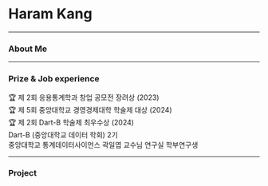 # Haram Kang

---

### About Me


---
### Prize & Job experience  
🏆 제 2회 응용통계학과 창업 공모전 장려상 (2023)  
🏆 제 5회 중앙대학교 경영경제대학 학술제 대상 (2024)   
🏆 제 2회 Dart-B 학술제 최우수상 (2024)   
Dart-B (중앙대학교 데이터 학회) 2기   
중앙대학교 통계데이터사이언스 곽일엽 교수님 연구실 학부연구생  

---
### Project


<!--
**haaraamk/haaraamk** is a ✨ _special_ ✨ repository because its `README.md` (this file) appears on your GitHub profile.

Here are some ideas to get you started:

- 🔭 I’m currently working on ...
- 🌱 I’m currently learning ...
- 👯 I’m looking to collaborate on ...
- 🤔 I’m looking for help with ...
- 💬 Ask me about ...
- 📫 How to reach me: ...
- 😄 Pronouns: ...
- ⚡ Fun fact: ...
-->
